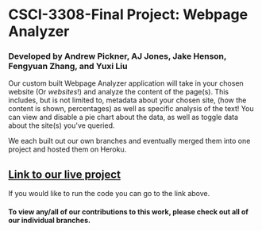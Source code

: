 # CSCI-3308-Final Project: Webpage Analyzer

### Developed by Andrew Pickner, AJ Jones, Jake Henson, Fengyuan Zhang, and Yuxi Liu

Our custom built Webpage Analyzer application will take in your chosen website (Or *websites*!) and analyze the content of the page(s). This includes, but is not limited to, metadata about your chosen site, (how the content is shown, percentages) as well as specific analysis of the text!
You can view and disable a pie chart about the data, as well as toggle data about the site(s) you've queried. 

We each built out our own branches and eventually merged them into one project and hosted them on Heroku.

## [Link to our live project](https://dashboard.heroku.com/apps/website-analysis-csci3308)

If you would like to run the code you can go to the link above.

#### To view any/all of our contributions to this work, please check out all of our individual branches. 

